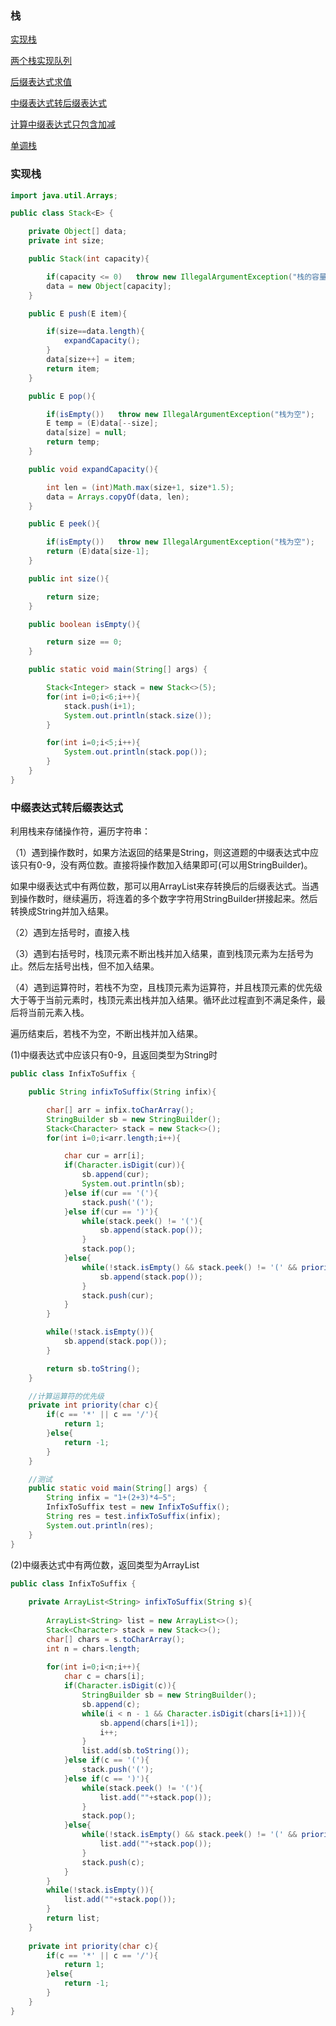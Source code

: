 ### 栈

[实现栈](#实现栈)

[两个栈实现队列](https://github.com/GrowTowardsSunlight/For-the-interview/blob/master/algorithm/data%20strcut/两个栈实现队列.md)

[后缀表达式求值](https://github.com/GrowTowardsSunlight/For-the-interview/blob/master/algorithm/逆波兰表达式求值.md)

[中缀表达式转后缀表达式](#中缀表达式转后缀表达式)

[计算中缀表达式只包含加减](https://github.com/GrowTowardsSunlight/For-the-interview/blob/master/bank/算法.md#计算中缀表达式只包含加减)

[单调栈](https://github.com/GrowTowardsSunlight/For-the-interview/blob/master/algorithm/单调栈.md)

### 实现栈
    
```java
import java.util.Arrays;

public class Stack<E> {

    private Object[] data;
    private int size;

    public Stack(int capacity){

        if(capacity <= 0)   throw new IllegalArgumentException("栈的容量必须大于0");
        data = new Object[capacity];
    }

    public E push(E item){

        if(size==data.length){
            expandCapacity();
        }
        data[size++] = item;
        return item;
    }

    public E pop(){

        if(isEmpty())   throw new IllegalArgumentException("栈为空");
        E temp = (E)data[--size];
        data[size] = null;
        return temp;
    }

    public void expandCapacity(){

        int len = (int)Math.max(size+1, size*1.5);
        data = Arrays.copyOf(data, len);
    }

    public E peek(){

        if(isEmpty())   throw new IllegalArgumentException("栈为空");
        return (E)data[size-1];
    }

    public int size(){

        return size;
    }

    public boolean isEmpty(){

        return size == 0;
    }

    public static void main(String[] args) {

        Stack<Integer> stack = new Stack<>(5);
        for(int i=0;i<6;i++){
            stack.push(i+1);
            System.out.println(stack.size());
        }

        for(int i=0;i<5;i++){
            System.out.println(stack.pop());
        }
    }
}    
```

### 中缀表达式转后缀表达式

利用栈来存储操作符，遍历字符串：

（1）遇到操作数时，如果方法返回的结果是String，则这道题的中缀表达式中应该只有0-9，没有两位数。直接将操作数加入结果即可(可以用StringBuilder)。

如果中缀表达式中有两位数，那可以用ArrayList<String>来存转换后的后缀表达式。当遇到操作数时，继续遍历，将连着的多个数字字符用StringBuilder拼接起来。然后转换成String并加入结果。

（2）遇到左括号时，直接入栈

（3）遇到右括号时，栈顶元素不断出栈并加入结果，直到栈顶元素为左括号为止。然后左括号出栈，但不加入结果。

（4）遇到运算符时，若栈不为空，且栈顶元素为运算符，并且栈顶元素的优先级大于等于当前元素时，栈顶元素出栈并加入结果。循环此过程直到不满足条件，最后将当前元素入栈。

遍历结束后，若栈不为空，不断出栈并加入结果。

(1)中缀表达式中应该只有0-9，且返回类型为String时
```java
public class InfixToSuffix {

    public String infixToSuffix(String infix){

        char[] arr = infix.toCharArray();
        StringBuilder sb = new StringBuilder();
        Stack<Character> stack = new Stack<>();
        for(int i=0;i<arr.length;i++){

            char cur = arr[i];
            if(Character.isDigit(cur)){
                sb.append(cur);
                System.out.println(sb);
            }else if(cur == '('){
                stack.push('(');
            }else if(cur == ')'){
                while(stack.peek() != '('){
                    sb.append(stack.pop());
                }
                stack.pop();
            }else{
                while(!stack.isEmpty() && stack.peek() != '(' && priority(stack.peek()) >= priority(cur)){
                    sb.append(stack.pop());
                }
                stack.push(cur);
            }
        }

        while(!stack.isEmpty()){
            sb.append(stack.pop());
        }

        return sb.toString();
    }

    //计算运算符的优先级
    private int priority(char c){
        if(c == '*' || c == '/'){
            return 1;
        }else{
            return -1;
        }
    }

    //测试
    public static void main(String[] args) {
        String infix = "1+(2+3)*4–5";
        InfixToSuffix test = new InfixToSuffix();
        String res = test.infixToSuffix(infix);
        System.out.println(res);
    }
}
```
(2)中缀表达式中有两位数，返回类型为ArrayList<String>
```java
public class InfixToSuffix {
    
    private ArrayList<String> infixToSuffix(String s){
        
        ArrayList<String> list = new ArrayList<>();
        Stack<Character> stack = new Stack<>();
        char[] chars = s.toCharArray();
        int n = chars.length;
        
        for(int i=0;i<n;i++){
            char c = chars[i];
            if(Character.isDigit(c)){
                StringBuilder sb = new StringBuilder();
                sb.append(c);
                while(i < n - 1 && Character.isDigit(chars[i+1])){
                    sb.append(chars[i+1]);
                    i++;
                }
                list.add(sb.toString());
            }else if(c == '('){
                stack.push('(');
            }else if(c == ')'){
                while(stack.peek() != '('){
                    list.add(""+stack.pop());
                }
                stack.pop();
            }else{
                while(!stack.isEmpty() && stack.peek() != '(' && priority(stack.peek()) >= priority(c)){
                    list.add(""+stack.pop());
                }
                stack.push(c);
            }
        }
        while(!stack.isEmpty()){
            list.add(""+stack.pop());
        }
        return list;
    }
    
    private int priority(char c){
        if(c == '*' || c == '/'){
            return 1;
        }else{
            return -1;
        }
    }
}
```
